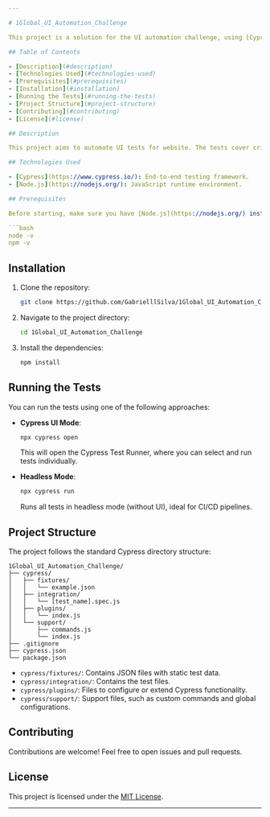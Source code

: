 ```yaml
---

# 1Global_UI_Automation_Challenge

This project is a solution for the UI automation challenge, using [Cypress](https://www.cypress.io/) for end-to-end web application testing.

## Table of Contents

- [Description](#description)
- [Technologies Used](#technologies-used)
- [Prerequisites](#prerequisites)
- [Installation](#installation)
- [Running the Tests](#running-the-tests)
- [Project Structure](#project-structure)
- [Contributing](#contributing)
- [License](#license)

## Description

This project aims to automate UI tests for website. The tests cover critical scenarios to ensure the application's quality and functionality.

## Technologies Used

- [Cypress](https://www.cypress.io/): End-to-end testing framework.
- [Node.js](https://nodejs.org/): JavaScript runtime environment.

## Prerequisites

Before starting, make sure you have [Node.js](https://nodejs.org/) installed on your machine. You can verify the installation by running:

```bash
node -v
npm -v
```

## Installation

1. Clone the repository:

   ```bash
   git clone https://github.com/GabrielllSilva/1Global_UI_Automation_Challenge.git
   ```

2. Navigate to the project directory:

   ```bash
   cd 1Global_UI_Automation_Challenge
   ```

3. Install the dependencies:

   ```bash
   npm install
   ```

## Running the Tests

You can run the tests using one of the following approaches:

- **Cypress UI Mode**:

  ```bash
  npx cypress open
  ```

  This will open the Cypress Test Runner, where you can select and run tests individually.

- **Headless Mode**:

  ```bash
  npx cypress run
  ```

  Runs all tests in headless mode (without UI), ideal for CI/CD pipelines.

## Project Structure

The project follows the standard Cypress directory structure:

```
1Global_UI_Automation_Challenge/
├── cypress/
│   ├── fixtures/
│   │   └── example.json
│   ├── integration/
│   │   └── [test_name].spec.js
│   ├── plugins/
│   │   └── index.js
│   └── support/
│       ├── commands.js
│       └── index.js
├── .gitignore
├── cypress.json
└── package.json
```

- `cypress/fixtures/`: Contains JSON files with static test data.
- `cypress/integration/`: Contains the test files.
- `cypress/plugins/`: Files to configure or extend Cypress functionality.
- `cypress/support/`: Support files, such as custom commands and global configurations.

## Contributing

Contributions are welcome! Feel free to open issues and pull requests.

## License

This project is licensed under the [MIT License](LICENSE).

---
```

